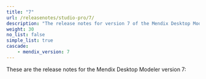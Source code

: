 ```yaml
---
title: "7"
url: /releasenotes/studio-pro/7/
description: "The release notes for version 7 of the Mendix Desktop Modeler."
weight: 30
no_list: false
simple_list: true
cascade:
    - mendix_version: 7
---
```


These are the release notes for the Mendix Desktop Modeler version 7:
